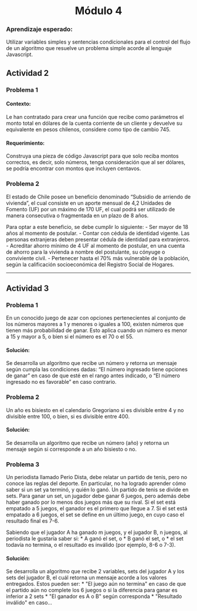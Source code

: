 <h1 align=center > Módulo 4 </h1>

### Aprendizaje esperado:
Utilizar variables simples y sentencias condicionales para el control del flujo de un algoritmo que resuelve un problema simple acorde al lenguaje Javascript.

## Actividad 2
### Problema 1
#### Contexto: 
Le han contratado para crear una función que recibe como parámetros el monto total en dólares de la cuenta corriente de un cliente y devuelve su equivalente en pesos chilenos, considere como tipo de cambio 745.

#### Requerimiento:
Construya una pieza de código Javascript para que solo reciba montos correctos, es decir, solo números, tenga consideración que al ser dólares, se podría encontrar con montos que incluyen centavos. 

### Problema 2
El estado de Chile posee un beneficio denominado “Subsidio de arriendo de vivienda”, el cual consiste en un aporte mensual de 4,2 Unidades de Fomento (UF) por un máximo de 170 UF, el cual podrá ser utilizado de manera consecutiva o fragmentada en un plazo de 8 años.

Para optar a este beneficio, se debe cumplir lo siguiente:
    - Ser mayor de 18 años al momento de postular.
    - Contar con cédula de identidad vigente. Las personas extranjeras deben presentar cédula de identidad para extranjeros.
    - Acreditar ahorro mínimo de 4 UF al momento de postular, en una cuenta de ahorro para la vivienda a nombre del postulante, su cónyuge o conviviente civil.
    - Pertenecer hasta el 70% más vulnerable de la población, según la calificación socioeconómica del Registro Social de Hogares.

----

## Actividad 3
### Problema 1
En un conocido juego de azar con opciones pertenecientes al conjunto de los números mayores a 1 y menores o iguales a 100, existen números que tienen más probabilidad de ganar. Esto aplica cuando un número es menor a 15 y mayor a 5, o bien si el número es el 70 o el 55.
#### Solución:
Se desarrolla un algoritmo que recibe un número y retorna un mensaje según cumpla las condiciones dadas: “El número ingresado tiene opciones de ganar” en caso de que esté en el rango antes indicado, o “El número ingresado no es favorable” en caso contrario.

### Problema 2
Un año es bisiesto en el calendario Gregoriano si es divisible entre 4 y no divisible entre 100, o bien, si es divisible entre 400.
#### Solución: 
Se desarrolla un algoritmo que recibe un número (año) y retorna un mensaje según si corresponde a un año bisiesto o no. 

### Problema 3
Un periodista llamado Perio Dista, debe relatar un partido de tenis, pero no conoce las reglas del deporte. En particular, no ha logrado aprender cómo saber si un set ya terminó, y quién lo ganó.
Un partido de tenis se divide en sets. Para ganar un set, un jugador debe ganar 6 juegos, pero además debe haber ganado por lo menos dos juegos más que su rival. Si el set está empatado a 5 juegos, el ganador es el  primero que llegue a 7. Si el set está empatado a 6 juegos, el set se define en un último juego, en cuyo caso el resultado final es 7-6.

Sabiendo que el jugador A ha ganado m juegos, y el jugador B, n juegos, al periodista le gustaría saber si:
    * A ganó el set, o
    * B ganó el set, o
    * el set todavía no termina, o el resultado es inválido (por ejemplo, 8-6 o 7-3).

#### Solución:
Se desarrolla un algoritmo que recibe 2 variables, sets del jugador A y los sets del jugador B, el cuál retorna un mensaje acorde a los valores entregados. Estos pueden ser:
    * "El juego aún no termina" en caso de que el partido aún no complete los 6 juegos o si la diferencia para ganar es inferior a 2 sets
    * "El ganador es A o B" según corresponda
    * "Resultado inválido" en caso...